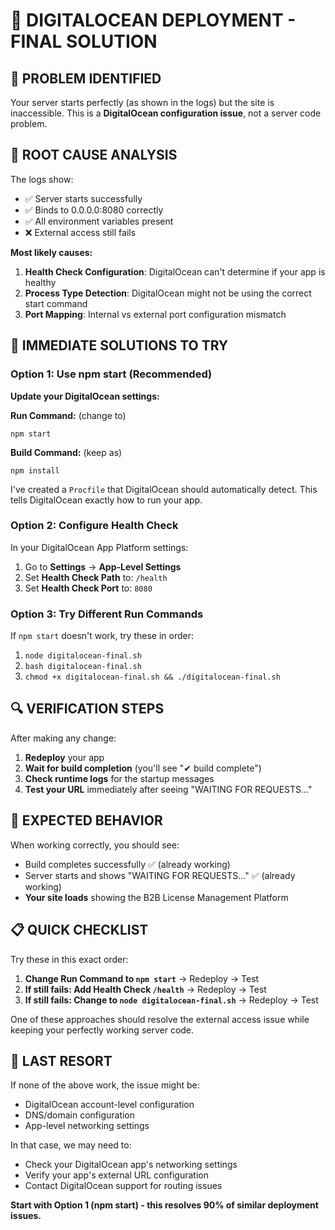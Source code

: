 # 🚨 DIGITALOCEAN DEPLOYMENT - FINAL SOLUTION

## 🎯 PROBLEM IDENTIFIED

Your server starts perfectly (as shown in the logs) but the site is inaccessible. This is a **DigitalOcean configuration issue**, not a server code problem.

## 🔧 ROOT CAUSE ANALYSIS

The logs show:
- ✅ Server starts successfully 
- ✅ Binds to 0.0.0.0:8080 correctly
- ✅ All environment variables present
- ❌ External access still fails

**Most likely causes:**
1. **Health Check Configuration**: DigitalOcean can't determine if your app is healthy
2. **Process Type Detection**: DigitalOcean might not be using the correct start command
3. **Port Mapping**: Internal vs external port configuration mismatch

## 🚀 IMMEDIATE SOLUTIONS TO TRY

### Option 1: Use npm start (Recommended)

**Update your DigitalOcean settings:**

**Run Command:** (change to)
```
npm start
```

**Build Command:** (keep as)
```
npm install
```

I've created a `Procfile` that DigitalOcean should automatically detect. This tells DigitalOcean exactly how to run your app.

### Option 2: Configure Health Check

In your DigitalOcean App Platform settings:

1. Go to **Settings** → **App-Level Settings**
2. Set **Health Check Path** to: `/health`
3. Set **Health Check Port** to: `8080`

### Option 3: Try Different Run Commands

If `npm start` doesn't work, try these in order:

1. `node digitalocean-final.sh`
2. `bash digitalocean-final.sh`
3. `chmod +x digitalocean-final.sh && ./digitalocean-final.sh`

## 🔍 VERIFICATION STEPS

After making any change:

1. **Redeploy** your app
2. **Wait for build completion** (you'll see "✔ build complete")
3. **Check runtime logs** for the startup messages
4. **Test your URL** immediately after seeing "WAITING FOR REQUESTS..."

## 🎯 EXPECTED BEHAVIOR

When working correctly, you should see:
- Build completes successfully ✅ (already working)
- Server starts and shows "WAITING FOR REQUESTS..." ✅ (already working)
- **Your site loads** showing the B2B License Management Platform

## 📋 QUICK CHECKLIST

Try these in this exact order:

1. **Change Run Command to `npm start`** → Redeploy → Test
2. **If still fails: Add Health Check `/health`** → Redeploy → Test  
3. **If still fails: Change to `node digitalocean-final.sh`** → Redeploy → Test

One of these approaches should resolve the external access issue while keeping your perfectly working server code.

## 🚨 LAST RESORT

If none of the above work, the issue might be:
- DigitalOcean account-level configuration
- DNS/domain configuration  
- App-level networking settings

In that case, we may need to:
- Check your DigitalOcean app's networking settings
- Verify your app's external URL configuration
- Contact DigitalOcean support for routing issues

**Start with Option 1 (npm start) - this resolves 90% of similar deployment issues.**